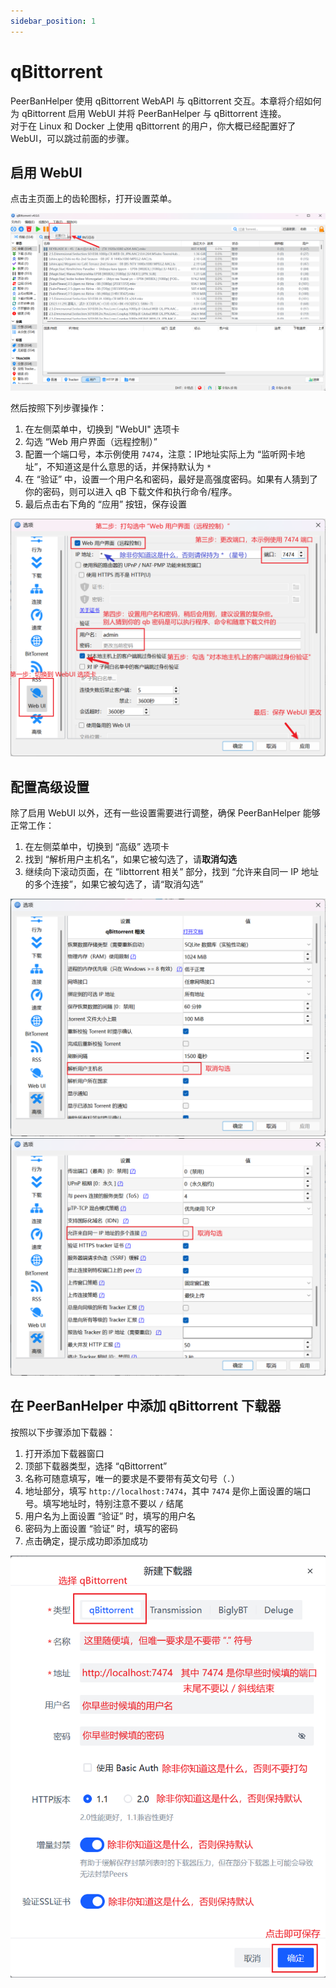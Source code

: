 ```yaml
---
sidebar_position: 1
---
```


# qBittorrent

PeerBanHelper 使用 qBittorrent WebAPI 与 qBittorrent 交互。本章将介绍如何为 qBittorrent 启用 WebUI 并将 PeerBanHelper 与 qBittorrent 连接。  
对于在 Linux 和 Docker 上使用 qBittorrent 的用户，你大概已经配置好了 WebUI，可以跳过前面的步骤。

## 启用 WebUI

点击主页面上的齿轮图标，打开设置菜单。

![step1](assets/qBittorrent-step1.png)

然后按照下列步骤操作：

1. 在左侧菜单中，切换到 "WebUI" 选项卡
2. 勾选 “Web 用户界面（远程控制）”
3. 配置一个端口号，本示例使用 `7474`，注意：IP地址实际上为 “监听网卡地址”，不知道这是什么意思的话，并保持默认为 `*`
4. 在 “验证” 中，设置一个用户名和密码，最好是高强度密码。如果有人猜到了你的密码，则可以进入 qB 下载文件和执行命令/程序。
5. 最后点击右下角的 “应用” 按钮，保存设置

![step2](assets/qBittorrent-step2.png)

## 配置高级设置

除了启用 WebUI 以外，还有一些设置需要进行调整，确保 PeerBanHelper 能够正常工作：

1. 在左侧菜单中，切换到 “高级” 选项卡
2. 找到 “解析用户主机名”，如果它被勾选了，请**取消勾选**
3. 继续向下滚动页面，在 “libttorrent 相关” 部分，找到 “允许来自同一 IP 地址的多个连接”，如果它被勾选了，请“取消勾选”

![step3](assets/qBittorrent-step3.png)
![step4](assets/qBittorrent-step4.png)

## 在 PeerBanHelper 中添加 qBittorrent 下载器

按照以下步骤添加下载器：

1. 打开添加下载器窗口
2. 顶部下载器类型，选择 “qBittorrent”
3. 名称可随意填写，唯一的要求是不要带有英文句号（`.`）
4. 地址部分，填写 `http://localhost:7474`，其中 `7474` 是你上面设置的端口号。填写地址时，特别注意不要以 `/` 结尾
5. 用户名为上面设置 “验证” 时，填写的用户名
6. 密码为上面设置 “验证” 时，填写的密码
7. 点击确定，提示成功即添加成功

![step5](assets/qBittorrent-step5.png)
